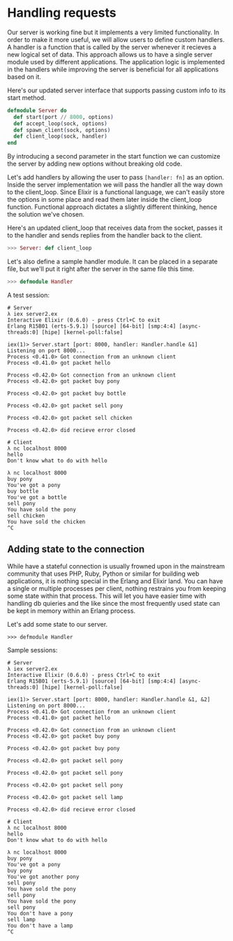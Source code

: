 Handling requests
=================

Our server is working fine but it implements a very limited functionality. In order to make it more useful, we will allow users to define custom handlers. A handler is a function that is called by the server whenever it recieves a new logical set of data. This approach allows us to have a single server module used by different applications. The application logic is implemented in the handlers while improving the server is beneficial for all applications based on it.

Here's our updated server interface that supports passing custom info to its start method.

```elixir
defmodule Server do
  def start(port // 8000, options)
  def accept_loop(sock, options)
  def spawn_client(sock, options)
  def client_loop(sock, handler)
end
```

By introducing a second parameter in the start function we can customize the server by adding new options without breaking old code.

Let's add handlers by allowing the user to pass `[handler: fn]` as an option. Inside the server implementation we will pass the handler all the way down to the client_loop. Since Elixir is a functional language, we can't easily store the options in some place and read them later inside the client_loop function. Functional approach dictates a slightly different thinking, hence the solution we've chosen.

Here's an updated client_loop that receives data from the socket, passes it to the handler and sends replies from the handler back to the client.

```elixir
>>> Server: def client_loop
```

Let's also define a sample handler module. It can be placed in a separate file, but we'll put it right after the server in the same file this time.

```elixir
>>> defmodule Handler
```

A test session:

```
# Server
λ iex server2.ex
Interactive Elixir (0.6.0) - press Ctrl+C to exit
Erlang R15B01 (erts-5.9.1) [source] [64-bit] [smp:4:4] [async-threads:0] [hipe] [kernel-poll:false]

iex(1)> Server.start [port: 8000, handler: Handler.handle &1]
Listening on port 8000...
Process <0.41.0> Got connection from an unknown client
Process <0.41.0> got packet hello

Process <0.42.0> Got connection from an unknown client
Process <0.42.0> got packet buy pony

Process <0.42.0> got packet buy bottle

Process <0.42.0> got packet sell pony

Process <0.42.0> got packet sell chicken

Process <0.42.0> did recieve error closed
```

```
# Client
λ nc localhost 8000
hello
Don't know what to do with hello

λ nc localhost 8000
buy pony
You've got a pony
buy bottle
You've got a bottle
sell pony
You have sold the pony
sell chicken
You have sold the chicken
^C
```

## Adding state to the connection ##

While have a stateful connection is usually frowned upon in the mainstream community that uses PHP, Ruby, Python or similar for building web applications, it is nothing special in the Erlang and Elixir land. You can have a single or multiple processes per client, nothing restrains you from keeping some state within that process. This will let you have easier time with handling db quieries and the like since the most frequently used state can be kept in memory within an Erlang process.

Let's add some state to our server.

```
>>> defmodule Handler
```

Sample sessions:

```
# Server
λ iex server2.ex
Interactive Elixir (0.6.0) - press Ctrl+C to exit
Erlang R15B01 (erts-5.9.1) [source] [64-bit] [smp:4:4] [async-threads:0] [hipe] [kernel-poll:false]

iex(1)> Server.start [port: 8000, handler: Handler.handle &1, &2]
Listening on port 8000...
Process <0.41.0> Got connection from an unknown client
Process <0.41.0> got packet hello

Process <0.42.0> Got connection from an unknown client
Process <0.42.0> got packet buy pony

Process <0.42.0> got packet buy pony

Process <0.42.0> got packet sell pony

Process <0.42.0> got packet sell pony

Process <0.42.0> got packet sell pony

Process <0.42.0> got packet sell lamp

Process <0.42.0> did recieve error closed
```

```
# Client
λ nc localhost 8000
hello
Don't know what to do with hello

λ nc localhost 8000
buy pony
You've got a pony
buy pony
You've got another pony
sell pony
You have sold the pony
sell pony
You have sold the pony
sell pony
You don't have a pony
sell lamp
You don't have a lamp
^C
```
